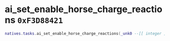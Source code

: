 # ai_set_enable_horse_charge_reactions `0xF3D88421`

```lua
natives.tasks.ai_set_enable_horse_charge_reactions(_unk0 --[[ integer ]], _unk1 --[[ integer ]])
```